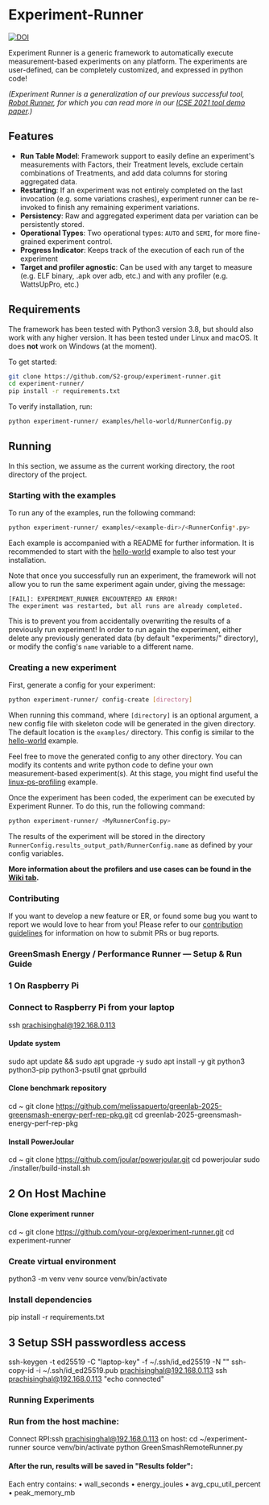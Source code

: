 # Experiment-Runner

[![DOI](https://zenodo.org/badge/505379793.svg)](https://doi.org/10.5281/zenodo.15430328)

Experiment Runner is a generic framework to automatically execute measurement-based experiments on any platform. The experiments are user-defined, can be completely customized, and expressed in python code!

*(Experiment Runner is a generalization of our previous successful tool, [Robot Runner](https://github.com/S2-group/robot-runner), for which you can read more in our [ICSE 2021 tool demo paper](https://github.com/S2-group/robot-runner/tree/master/documentation/ICSE_2021.pdf).)*

## Features

- **Run Table Model**: Framework support to easily define an experiment's measurements with Factors, their Treatment levels, exclude certain combinations of Treatments, and add data columns for storing aggregated data.
- **Restarting**: If an experiment was not entirely completed on the last invocation (e.g. some variations crashes), experiment runner can be re-invoked to finish any remaining experiment variations.
- **Persistency**: Raw and aggregated experiment data per variation can be persistently stored.
- **Operational Types**: Two operational types: `AUTO` and `SEMI`, for more fine-grained experiment control.
- **Progress Indicator**: Keeps track of the execution of each run of the experiment
- **Target and profiler agnostic**: Can be used with any target to measure (e.g. ELF binary, .apk over adb, etc.) and with any profiler (e.g. WattsUpPro, etc.)

## Requirements

The framework has been tested with Python3 version 3.8, but should also work with any higher version. It has been tested under Linux and macOS. It does **not** work on Windows (at the moment).

To get started:

```bash
git clone https://github.com/S2-group/experiment-runner.git
cd experiment-runner/
pip install -r requirements.txt
```

To verify installation, run:

```bash
python experiment-runner/ examples/hello-world/RunnerConfig.py
```

## Running

In this section, we assume as the current working directory, the root directory of the project.

### Starting with the examples

To run any of the examples, run the following command:

```bash
python experiment-runner/ examples/<example-dir>/<RunnerConfig*.py>
```

Each example is accompanied with a README for further information. It is recommended to start with the [hello-world](examples/hello-world) example to also test your installation. 

Note that once you successfully run an experiment, the framework will not allow you to run the same experiment again under, giving the message:

```log
[FAIL]: EXPERIMENT_RUNNER ENCOUNTERED AN ERROR!
The experiment was restarted, but all runs are already completed.
```

This is to prevent you from accidentally overwriting the results of a previously run experiment! In order to run again the experiment, either delete any previously generated data (by default "experiments/" directory), or modify the config's `name` variable to a different name.

### Creating a new experiment

First, generate a config for your experiment:

```bash
python experiment-runner/ config-create [directory]
```

When running this command, where `[directory]` is an optional argument, a new config file with skeleton code will be generated in the given directory. The default location is the `examples/` directory. This config is similar to the [hello-world](examples/hello-world) example.

Feel free to move the generated config to any other directory. You can modify its contents and write python code to define your own measurement-based experiment(s). At this stage, you might find useful the [linux-ps-profiling](examples/linux-ps-profiling) example.

Once the experiment has been coded, the experiment can be executed by Experiment Runner. To do this, run the following command:

```bash
python experiment-runner/ <MyRunnerConfig.py>
```

The results of the experiment will be stored in the directory `RunnerConfig.results_output_path/RunnerConfig.name` as defined by your config variables.

**More information about the profilers and use cases can be found in the [Wiki tab](https://github.com/S2-group/experiment-runner/wiki).**

### Contributing
If you want to develop a new feature or ER, or found some bug you want to report we would love to hear from you! Please refer to our [contribution guidelines](https://github.com/S2-group/experiment-runner/wiki/Contributing-to-ER) for information on how to submit PRs or bug reports.

### GreenSmash Energy / Performance Runner — Setup & Run Guide
### 1 On Raspberry Pi
### Connect to Raspberry Pi from your laptop
ssh prachisinghal@192.168.0.113
#### Update system
sudo apt update && sudo apt upgrade -y
sudo apt install -y git python3 python3-pip python3-psutil gnat gprbuild

#### Clone benchmark repository
cd ~
git clone https://github.com/melissapuerto/greenlab-2025-greensmash-energy-perf-rep-pkg.git
cd greenlab-2025-greensmash-energy-perf-rep-pkg

#### Install PowerJoular
cd ~
git clone https://github.com/joular/powerjoular.git
cd powerjoular
sudo ./installer/build-install.sh

## 2 On Host Machine
#### Clone experiment runner
cd ~
git clone https://github.com/your-org/experiment-runner.git
cd experiment-runner

### Create virtual environment
python3 -m venv venv
source venv/bin/activate

### Install dependencies
pip install -r requirements.txt

## 3 Setup SSH passwordless access
ssh-keygen -t ed25519 -C "laptop-key" -f ~/.ssh/id_ed25519 -N ""
ssh-copy-id -i ~/.ssh/id_ed25519.pub prachisinghal@192.168.0.113
ssh prachisinghal@192.168.0.113 "echo connected"

### Running Experiments

### Run from the host machine:
Connect RPI:ssh prachisinghal@192.168.0.113
on host: 
cd ~/experiment-runner
source venv/bin/activate
python GreenSmashRemoteRunner.py

#### After the run, results will be saved in "Results folder":
Each entry contains:
	•	wall_seconds
	•	energy_joules
	•	avg_cpu_util_percent
	•	peak_memory_mb
